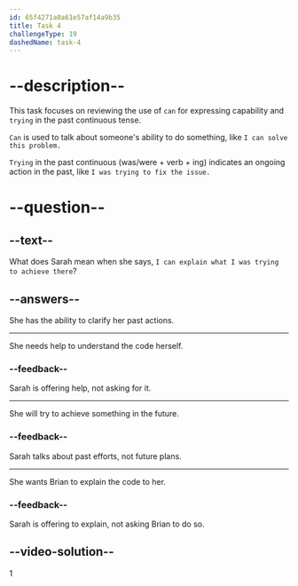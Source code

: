 ```yaml
---
id: 65f4271a0a61e57af14a9b35
title: Task 4
challengeType: 19
dashedName: task-4
---
```


# --description--

This task focuses on reviewing the use of `can` for expressing capability and `trying` in the past continuous tense.

`Can` is used to talk about someone's ability to do something, like `I can solve this problem.`

`Trying` in the past continuous (was/were + verb + ing) indicates an ongoing action in the past, like `I was trying to fix the issue.`

# --question--

## --text--

What does Sarah mean when she says, `I can explain what I was trying to achieve there`?

## --answers--

She has the ability to clarify her past actions.

---

She needs help to understand the code herself.

### --feedback--

Sarah is offering help, not asking for it.

---

She will try to achieve something in the future.

### --feedback--

Sarah talks about past efforts, not future plans.

---

She wants Brian to explain the code to her.

### --feedback--

Sarah is offering to explain, not asking Brian to do so.

## --video-solution--

1
